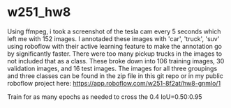 # w251_hw8

Using ffmpeg, i took a screenshot of the tesla cam every 5 seconds which left me with 152 images. I annotaded these images with 'car', 'truck', 'suv' using roboflow with their active learning feature to make the annotation go by significantly faster. There were too many pickup trucks in the images to not included that as a class. These broke down into 106 training images, 30 validation images, and 16 test images. The images for all three groupings and three classes can be found in the zip file in this git repo or in my public roboflow project here: https://app.roboflow.com/w251-8f2at/hw8-gnmlo/1




Train for as many epochs as needed to cross the 0.4 IoU=0.50:0.95
